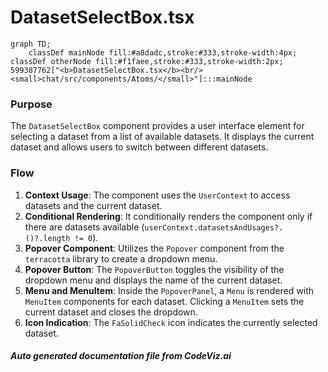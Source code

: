# DatasetSelectBox.tsx

```mermaid
graph TD;
    classDef mainNode fill:#a8dadc,stroke:#333,stroke-width:4px;
classDef otherNode fill:#f1faee,stroke:#333,stroke-width:2px;
599387762["<b>DatasetSelectBox.tsx</b><br/><small>chat/src/components/Atoms/</small>"]:::mainNode

```
### Purpose
The `DatasetSelectBox` component provides a user interface element for selecting a dataset from a list of available datasets. It displays the current dataset and allows users to switch between different datasets.

### Flow
1. **Context Usage**: The component uses the `UserContext` to access datasets and the current dataset.
2. **Conditional Rendering**: It conditionally renders the component only if there are datasets available (`userContext.datasetsAndUsages?.()?.length != 0`).
3. **Popover Component**: Utilizes the `Popover` component from the `terracotta` library to create a dropdown menu.
4. **Popover Button**: The `PopoverButton` toggles the visibility of the dropdown menu and displays the name of the current dataset.
5. **Menu and MenuItem**: Inside the `PopoverPanel`, a `Menu` is rendered with `MenuItem` components for each dataset. Clicking a `MenuItem` sets the current dataset and closes the dropdown.
6. **Icon Indication**: The `FaSolidCheck` icon indicates the currently selected dataset.


##### Auto generated documentation file from CodeViz.ai
